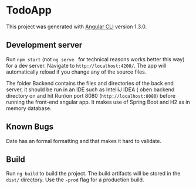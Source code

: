 

# TodoApp

This project was generated with [Angular CLI](https://github.com/angular/angular-cli) version 1.3.0.

## Development server

Run `npm start`  (not `ng serve ` for technical reasons works better this way) for a dev server. Navigate to `http://localhost:4200/`. The app will automatically reload if you change any of the source files.

The folder  Backend  contains the files and directories of the back end server, it should be run in an IDE such as IntelliJ IDEA ( oben backend directory on and hit Run)on port 8080 (`http://localhost:8080`)  before running the front-end angular app. It makes use of Spring Boot and H2 as in memory database. 

## Known Bugs

Date has an formal formatting and that makes it hard to validate.
## Build

Run `ng build` to build the project. The build artifacts will be stored in the `dist/` directory. Use the `-prod` flag for a production build.

